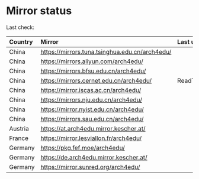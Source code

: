 <script src="./time.js"></script>
# Mirror status
Last check: <script type="text/javascript">localize(1745072412.3824804);</script>

|Country|Mirror|Last update|
|:------|:-----|:----------|
|China|https://mirrors.tuna.tsinghua.edu.cn/arch4edu/|<script type="text/javascript">localize(1745044909);</script>|
|China|https://mirrors.aliyun.com/arch4edu/|<script type="text/javascript">localize(1745044909);</script>|
|China|https://mirrors.bfsu.edu.cn/arch4edu/|<script type="text/javascript">localize(1745044909);</script>|
|China|https://mirrors.cernet.edu.cn/arch4edu/|ReadTimeout|
|China|https://mirror.iscas.ac.cn/arch4edu/|<script type="text/javascript">localize(1745044909);</script>|
|China|https://mirrors.nju.edu.cn/arch4edu/|<script type="text/javascript">localize(1744958714);</script>|
|China|https://mirror.nyist.edu.cn/arch4edu/|<script type="text/javascript">localize(1745044909);</script>|
|China|https://mirrors.sau.edu.cn/arch4edu/|<script type="text/javascript">localize(1731653531);</script>|
|Austria|https://at.arch4edu.mirror.kescher.at/|<script type="text/javascript">localize(1745044909);</script>|
|France|https://mirror.lesviallon.fr/arch4edu/|<script type="text/javascript">localize(1745044909);</script>|
|Germany|https://pkg.fef.moe/arch4edu/|<script type="text/javascript">localize(1745044909);</script>|
|Germany|https://de.arch4edu.mirror.kescher.at/|<script type="text/javascript">localize(1745044909);</script>|
|Germany|https://mirror.sunred.org/arch4edu/|<script type="text/javascript">localize(1745044909);</script>|

<script src="./tablefilter/tablefilter.js"></script>
<script src="./table.js"></script>